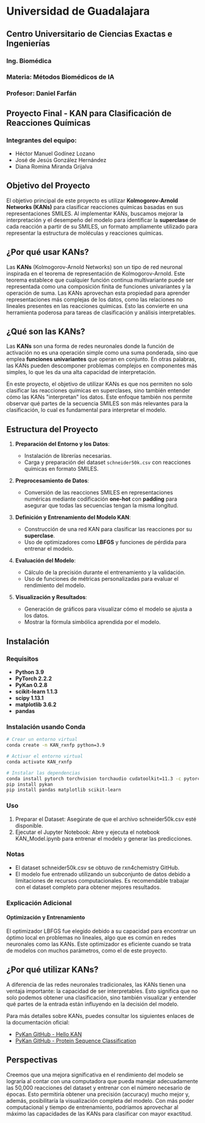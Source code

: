 # Universidad de Guadalajara
## Centro Universitario de Ciencias Exactas e Ingenierías
### Ing. Biomédica
### Materia: Métodos Biomédicos de IA
### Profesor: Daniel Farfán

## Proyecto Final - KAN para Clasificación de Reacciones Químicas

### Integrantes del equipo:
* Héctor Manuel Godínez Lozano
* José de Jesús González Hernández
* Diana Romina Miranda Grijalva

## Objetivo del Proyecto
El objetivo principal de este proyecto es utilizar **Kolmogorov-Arnold Networks (KANs)** para clasificar reacciones químicas basadas en sus representaciones SMILES. Al implementar KANs, buscamos mejorar la interpretación y el desempeño del modelo para identificar la **superclase** de cada reacción a partir de su SMILES, un formato ampliamente utilizado para representar la estructura de moléculas y reacciones químicas.

## ¿Por qué usar KANs?
Las **KANs** (Kolmogorov-Arnold Networks) son un tipo de red neuronal inspirada en el teorema de representación de Kolmogorov-Arnold. Este teorema establece que cualquier función continua multivariante puede ser representada como una composición finita de funciones univariantes y la operación de suma. Las KANs aprovechan esta propiedad para aprender representaciones más complejas de los datos, como las relaciones no lineales presentes en las reacciones químicas. Esto las convierte en una herramienta poderosa para tareas de clasificación y análisis interpretables.

## ¿Qué son las KANs?
Las **KANs** son una forma de redes neuronales donde la función de activación no es una operación simple como una suma ponderada, sino que emplea **funciones univariantes** que operan en conjunto. En otras palabras, las KANs pueden descomponer problemas complejos en componentes más simples, lo que les da una alta capacidad de interpretación.

En este proyecto, el objetivo de utilizar KANs es que nos permiten no solo clasificar las reacciones químicas en superclases, sino también entender cómo las KANs "interpretan" los datos. Este enfoque también nos permite observar qué partes de la secuencia SMILES son más relevantes para la clasificación, lo cual es fundamental para interpretar el modelo.

## Estructura del Proyecto
1. **Preparación del Entorno y los Datos**:
   - Instalación de librerías necesarias.
   - Carga y preparación del dataset `schneider50k.csv` con reacciones químicas en formato SMILES.

2. **Preprocesamiento de Datos**:
   - Conversión de las reacciones SMILES en representaciones numéricas mediante codificación **one-hot** con **padding** para asegurar que todas las secuencias tengan la misma longitud.

3. **Definición y Entrenamiento del Modelo KAN**:
   - Construcción de una red KAN para clasificar las reacciones por su **superclase**.
   - Uso de optimizadores como **LBFGS** y funciones de pérdida para entrenar el modelo.

4. **Evaluación del Modelo**:
   - Cálculo de la precisión durante el entrenamiento y la validación.
   - Uso de funciones de métricas personalizadas para evaluar el rendimiento del modelo.

5. **Visualización y Resultados**:
   - Generación de gráficos para visualizar cómo el modelo se ajusta a los datos.
   - Mostrar la fórmula simbólica aprendida por el modelo.

## Instalación
### Requisitos
- **Python 3.9**
- **PyTorch 2.2.2**
- **PyKan 0.2.8**
- **scikit-learn 1.1.3**
- **scipy 1.13.1**
- **matplotlib 3.6.2**
- **pandas**

### Instalación usando Conda
```bash
# Crear un entorno virtual
conda create -n KAN_rxnfp python=3.9

# Activar el entorno virtual
conda activate KAN_rxnfp

# Instalar las dependencias
conda install pytorch torchvision torchaudio cudatoolkit=11.3 -c pytorch
pip install pykan
pip install pandas matplotlib scikit-learn
```
### Uso
1. Preparar el Dataset: Asegúrate de que el archivo schneider50k.csv esté disponible.
2. Ejecutar el Jupyter Notebook: Abre y ejecuta el notebook KAN_Model.ipynb para entrenar el modelo y generar las predicciones.

### Notas
* El dataset schneider50k.csv se obtuvo de rxn4chemistry GitHub.
* El modelo fue entrenado utilizando un subconjunto de datos debido a limitaciones de recursos computacionales. Es recomendable trabajar con el dataset completo para obtener mejores resultados.

### Explicación Adicional
#### Optimización y Entrenamiento
El optimizador LBFGS fue elegido debido a su capacidad para encontrar un óptimo local en problemas no lineales, algo que es común en redes neuronales como las KANs. Este optimizador es eficiente cuando se trata de modelos con muchos parámetros, como el de este proyecto.

## ¿Por qué utilizar KANs?
A diferencia de las redes neuronales tradicionales, las KANs tienen una ventaja importante: la capacidad de ser interpretables. Esto significa que no solo podemos obtener una clasificación, sino también visualizar y entender qué partes de la entrada están influyendo en la decisión del modelo.

Para más detalles sobre KANs, puedes consultar los siguientes enlaces de la documentación oficial:

- [PyKan GitHub - Hello KAN](https://github.com/KindXiaoming/pykan/blob/master/hellokan.ipynb)
- [PyKan GitHub - Protein Sequence Classification](https://github.com/KindXiaoming/pykan/blob/master/tutorials/Community/Community_2_protein_sequence_classification.ipynb)

## Perspectivas

Creemos que una mejora significativa en el rendimiento del modelo se lograría al contar con una computadora que pueda manejar adecuadamente las 50,000 reacciones del dataset y entrenar con el número necesario de épocas. Esto permitiría obtener una precisión (accuracy) mucho mejor y, además, posibilitaría la visualización completa del modelo. Con más poder computacional y tiempo de entrenamiento, podríamos aprovechar al máximo las capacidades de las KANs para clasificar con mayor exactitud.
